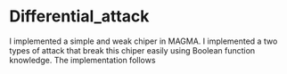 # Differential_attack

I implemented a simple and weak chiper in MAGMA. I implemented a two types of attack that break this chiper easily using Boolean function knowledge.
The implementation follows 
